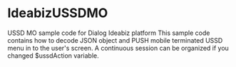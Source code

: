 # IdeabizUSSDMO
USSD MO sample code for Dialog Ideabiz platform
This sample code contains how to decode JSON object and PUSH mobile terminated USSD menu in to the user's screen. A continuous session can be organized if you changed $ussdAction variable.  
